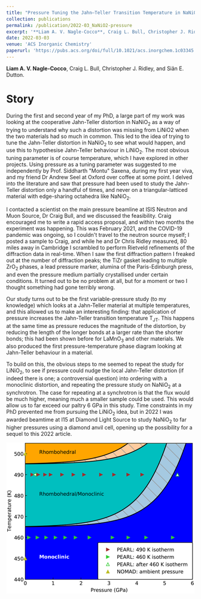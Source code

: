 ```yaml
---
title: "Pressure Tuning the Jahn–Teller Transition Temperature in NaNiO<sub>2</sub>"
collection: publications
permalink: /publication/2022-03_NaNiO2-pressure
excerpt: '**Liam A. V. Nagle-Cocco**, Craig L. Bull, Christopher J. Ridley, and Siân E. Dutton.'
date: 2022-03-03
venue: 'ACS Inorganic Chemistry'
paperurl: 'https://pubs.acs.org/doi/full/10.1021/acs.inorgchem.1c03345'
---
```

**Liam A. V. Nagle-Cocco**, Craig L. Bull, Christopher J. Ridley, and Siân E. Dutton.


# Story

During the first and second year of my PhD, a large part of my work was looking at the cooperative Jahn-Teller distortion in NaNiO<sub>2</sub> as a way of trying to understand why such a distortion was missing from LiNiO<sib>2</sub> when the two materials had so much in common. This led to the idea of trying to tune the Jahn-Teller distortion in NaNiO<sub>2</sub> to see what would happen, and use this to hypothesise Jahn-Teller behaviour in LiNiO<sub>2</sub>. The most obvious tuning parameter is of course temperature, which I have explored in other projects. Using pressure as a tuning parameter was suggested to me independently by Prof. Siddharth "Montu" Saxena, during my first year viva, and my friend Dr Andrew Seel at Oxford over coffee at some point. I delved into the literature and saw that pressure had been used to study the Jahn-Teller distortion only a handful of times, and never on a triangular-latticed material with edge-sharing octahedra like NaNiO<sub>2</sub>. 

I contacted a scientist on the main pressure beamline at ISIS Neutron and Muon Source, Dr Craig Bull, and we discussed the feasibility. Craig encouraged me to write a rapid access proposal, and within two months the experiment was happening. This was February 2021, and the COVID-19 pandemic was ongoing, so I couldn't travel to the neutron source myself; I posted a sample to Craig, and while he and Dr Chris Ridley measured, 80 miles away in Cambridge I scrambled to perform Rietveld refinements of the diffraction data in real-time. When I saw the first diffraction pattern I freaked out at the number of diffraction peaks; the TiZr gasket leading to multiple ZrO<sub>2</sub> phases, a lead pressure marker, alumina of the Paris-Edinburgh press, and even the pressure medium partially crystallised under certain conditions. It turned out to be no problem at all, but for a moment or two I thought something had gone terribly wrong.

Our study turns out to be the first variable-pressure study (to my knowledge) which looks at a Jahn-Teller material at multiple temperatures, and this allowed us to make an interesting finding: that application of pressure increases the Jahn-Teller transition temperature T<sub>JT</sub>. This happens at the same time as pressure reduces the magnitude of the distortion, by reducing the length of the longer bonds at a larger rate than the shorter bonds; this had been shown before for LaMnO<sub>3</sub> and other materials. We also produced the first pressure-temperature phase diagram looking at Jahn-Teller behaviour in a material.

To build on this, the obvious steps to me seemed to repeat the study for LiNiO<sub>2</sub>, to see if pressure could nudge the local Jahn-Teller distortion (if indeed there is one; a controversial question) into ordering with a monoclinic distortion, and repeating the pressure study on NaNiO<sub>2</sub> at a synchrotron. The case for repeating at a synchrotron is that the flux would be much higher, meaning much a smaller sample could be used. This would allow us to far exceed our paltry 6 GPa in this study. Time constraints in my PhD prevented me from pursuing the LiNiO<sub>2</sub> idea, but in 2022 I was awarded beamtime at I15 at Diamond Light Source to study NaNiO<sub>2</sub> to far higher pressures using a diamond anvil cell, opening up the possibility for a sequel to this 2022 article. 

![](https://github.com/lnaglecocco/lnaglecocco.github.io/blob/master/images/NaNiO2_PhaseDiagram_Pearl.png)
